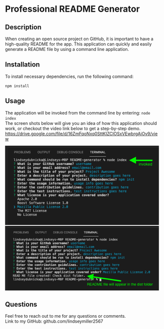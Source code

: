 # Professional README Generator

## Description
When creating an open source project on GitHub, it is important to have a high-quality README for the app. This application can quickly and easily generate a README file by using a command line application. 
  
## Installation
To install necessary dependencies, run the following command: 
```
npm install
```

## Usage
The application will be invoked from the command line by entering: `node index` <br />
The screen shots below will give you an idea of how this application should work, or checkout the video link below to get a step-by-step demo. 
https://drive.google.com/file/d/16ZmFqoNxq0SttKIZCIOSxVEwbrgAiOv9/view

![Screenshot](./images/readme-screenshot-1.png) <br />
![Screenshot](./images/readme-screenshot-2.png)

## Questions
Feel free to reach out to me for any questions or comments. <br/>
Link to my GitHub: github.com/lindseymiller2567